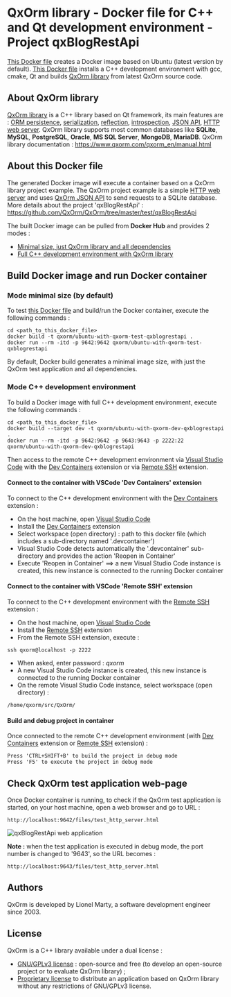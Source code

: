 # QxOrm library - Docker file for C++ and Qt development environment - Project qxBlogRestApi
[This Docker file](https://github.com/QxOrm/QxOrm/blob/master/docker/test/qxBlogRestApi/Dockerfile) creates a Docker image based on Ubuntu (latest version by default).
[This Docker file](https://github.com/QxOrm/QxOrm/blob/master/docker/test/qxBlogRestApi/Dockerfile) installs a C++ development environment with gcc, cmake, Qt and builds [QxOrm library](https://www.qxorm.com/) from latest QxOrm source code.

## About QxOrm library
[QxOrm library](https://www.qxorm.com/) is a C++ library based on Qt framework, its main features are : [ORM persistence](https://www.qxorm.com/qxorm_en/manual.html#manual_30), [serialization](https://www.qxorm.com/qxorm_en/manual.html#manual_60), [reflection](https://www.qxorm.com/qxorm_en/manual.html#manual_70), [introspection](https://www.qxorm.com/qxorm_en/manual.html#manual_70), [JSON API](https://www.qxorm.com/qxorm_en/manual.html#manual_97), [HTTP web server](https://www.qxorm.com/qxorm_en/manual.html#manual_96).
QxOrm library supports most common databases like **SQLite**, **MySQL**, **PostgreSQL**, **Oracle**, **MS SQL Server**, **MongoDB**, **MariaDB**.
QxOrm library documentation : https://www.qxorm.com/qxorm_en/manual.html

## About this Docker file
The generated Docker image will execute a container based on a QxOrm library project example.
The QxOrm project example is a simple [HTTP web server](https://www.qxorm.com/qxorm_en/manual.html#manual_96) and uses [QxOrm JSON API](https://www.qxorm.com/qxorm_en/manual.html#manual_97) to send requests to a SQLite database.
More details about the project 'qxBlogRestApi' : https://github.com/QxOrm/QxOrm/tree/master/test/qxBlogRestApi

The built Docker image can be pulled from **Docker Hub** and provides 2 modes :
- [Minimal size, just QxOrm library and all dependencies](https://hub.docker.com/r/qxorm/ubuntu-with-qxorm-test-qxblogrestapi)
- [Full C++ development environment with QxOrm library](https://hub.docker.com/r/qxorm/ubuntu-with-qxorm-dev-qxblogrestapi)

## Build Docker image and run Docker container
### Mode minimal size (by default)
To test [this Docker file](https://github.com/QxOrm/QxOrm/blob/master/docker/test/qxBlogRestApi/Dockerfile) and build/run the Docker container, execute the following commands :
```
cd <path_to_this_docker_file>
docker build -t qxorm/ubuntu-with-qxorm-test-qxblogrestapi .
docker run --rm -itd -p 9642:9642 qxorm/ubuntu-with-qxorm-test-qxblogrestapi
```
By default, Docker build generates a minimal image size, with just the QxOrm test application and all dependencies.

### Mode C++ development environment
To build a Docker image with full C++ development environment, execute the following commands :
```
cd <path_to_this_docker_file>
docker build --target dev -t qxorm/ubuntu-with-qxorm-dev-qxblogrestapi .
docker run --rm -itd -p 9642:9642 -p 9643:9643 -p 2222:22 qxorm/ubuntu-with-qxorm-dev-qxblogrestapi
```
Then access to the remote C++ development environment via [Visual Studio Code](https://code.visualstudio.com/) with the [Dev Containers](https://code.visualstudio.com/docs/devcontainers/tutorial) extension or via [Remote SSH](https://marketplace.visualstudio.com/items?itemName=ms-vscode-remote.remote-ssh) extension.

#### Connect to the container with VSCode 'Dev Containers' extension
To connect to the C++ development environment with the [Dev Containers](https://code.visualstudio.com/docs/devcontainers/tutorial) extension :
- On the host machine, open [Visual Studio Code](https://code.visualstudio.com/)
- Install the [Dev Containers](https://marketplace.visualstudio.com/items?itemName=ms-vscode-remote.remote-containers) extension
- Select workspace (open directory) : path to this docker file (which includes a sub-directory named '.devcontainer')
- Visual Studio Code detects automatically the '.devcontainer' sub-directory and provides the action 'Reopen in Container'
- Execute 'Reopen in Container' ==> a new Visual Studio Code instance is created, this new instance is connected to the running Docker container

#### Connect to the container with VSCode 'Remote SSH' extension
To connect to the C++ development environment with the [Remote SSH](https://marketplace.visualstudio.com/items?itemName=ms-vscode-remote.remote-ssh) extension :
- On the host machine, open [Visual Studio Code](https://code.visualstudio.com/)
- Install the [Remote SSH](https://marketplace.visualstudio.com/items?itemName=ms-vscode-remote.remote-ssh) extension
- From the Remote SSH extension, execute :
```
ssh qxorm@localhost -p 2222
```
- When asked, enter password : _qxorm_
- A new Visual Studio Code instance is created, this new instance is connected to the running Docker container
- On the remote Visual Studio Code instance, select workspace (open directory) :
```
/home/qxorm/src/QxOrm/
```

#### Build and debug project in container
Once connected to the remote C++ development environment (with [Dev Containers](https://code.visualstudio.com/docs/devcontainers/tutorial) extension or [Remote SSH](https://marketplace.visualstudio.com/items?itemName=ms-vscode-remote.remote-ssh) extension) :
```
Press 'CTRL+SHIFT+B' to build the project in debug mode
Press 'F5' to execute the project in debug mode
```

## Check QxOrm test application web-page
Once Docker container is running, to check if the QxOrm test application is started, on your host machine, open a web browser and go to URL :
```
http://localhost:9642/files/test_http_server.html
```
![qxBlogRestApi web application](https://www.qxorm.com/qxorm_en/resource/qx_blog_rest_api_http_01.png)

**Note :** when the test application is executed in debug mode, the port number is changed to '9643', so the URL becomes :
```
http://localhost:9643/files/test_http_server.html
```

## Authors
QxOrm is developed by Lionel Marty, a software development engineer since 2003.

## License
QxOrm is a C++ library available under a dual license :
- [GNU/GPLv3 license](https://www.qxorm.com/qxorm_en/resource/license.gpl3.txt) : open-source and free (to develop an open-source project or to evaluate QxOrm library) ;
- [Proprietary license](https://www.qxorm.com/qxorm_en/download_details.php) to distribute an application based on QxOrm library without any restrictions of GNU/GPLv3 license.

